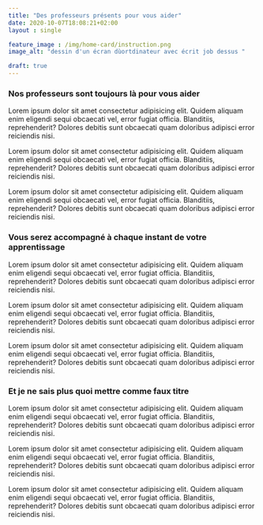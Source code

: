 ```yaml
---
title: "Des professeurs présents pour vous aider"
date: 2020-10-07T18:08:21+02:00
layout : single

feature_image : /img/home-card/instruction.png
image_alt: "dessin d'un écran dùortdinateur avec écrit job dessus "

draft: true
---
```


### Nos professeurs sont toujours là pour vous aider


Lorem ipsum dolor sit amet consectetur adipisicing elit. Quidem aliquam enim eligendi sequi obcaecati vel, error fugiat officia. Blanditiis, reprehenderit? Dolores debitis sunt obcaecati quam doloribus adipisci error reiciendis nisi.

Lorem ipsum dolor sit amet consectetur adipisicing elit. Quidem aliquam enim eligendi sequi obcaecati vel, error fugiat officia. Blanditiis, reprehenderit? Dolores debitis sunt obcaecati quam doloribus adipisci error reiciendis nisi.

Lorem ipsum dolor sit amet consectetur adipisicing elit. Quidem aliquam enim eligendi sequi obcaecati vel, error fugiat officia. Blanditiis, reprehenderit? Dolores debitis sunt obcaecati quam doloribus adipisci error reiciendis nisi.

### Vous serez accompagné à chaque instant de votre apprentissage


Lorem ipsum dolor sit amet consectetur adipisicing elit. Quidem aliquam enim eligendi sequi obcaecati vel, error fugiat officia. Blanditiis, reprehenderit? Dolores debitis sunt obcaecati quam doloribus adipisci error reiciendis nisi.

Lorem ipsum dolor sit amet consectetur adipisicing elit. Quidem aliquam enim eligendi sequi obcaecati vel, error fugiat officia. Blanditiis, reprehenderit? Dolores debitis sunt obcaecati quam doloribus adipisci error reiciendis nisi.

Lorem ipsum dolor sit amet consectetur adipisicing elit. Quidem aliquam enim eligendi sequi obcaecati vel, error fugiat officia. Blanditiis, reprehenderit? Dolores debitis sunt obcaecati quam doloribus adipisci error reiciendis nisi.

### Et je ne sais plus quoi mettre comme faux titre


Lorem ipsum dolor sit amet consectetur adipisicing elit. Quidem aliquam enim eligendi sequi obcaecati vel, error fugiat officia. Blanditiis, reprehenderit? Dolores debitis sunt obcaecati quam doloribus adipisci error reiciendis nisi.

Lorem ipsum dolor sit amet consectetur adipisicing elit. Quidem aliquam enim eligendi sequi obcaecati vel, error fugiat officia. Blanditiis, reprehenderit? Dolores debitis sunt obcaecati quam doloribus adipisci error reiciendis nisi.

Lorem ipsum dolor sit amet consectetur adipisicing elit. Quidem aliquam enim eligendi sequi obcaecati vel, error fugiat officia. Blanditiis, reprehenderit? Dolores debitis sunt obcaecati quam doloribus adipisci error reiciendis nisi.
